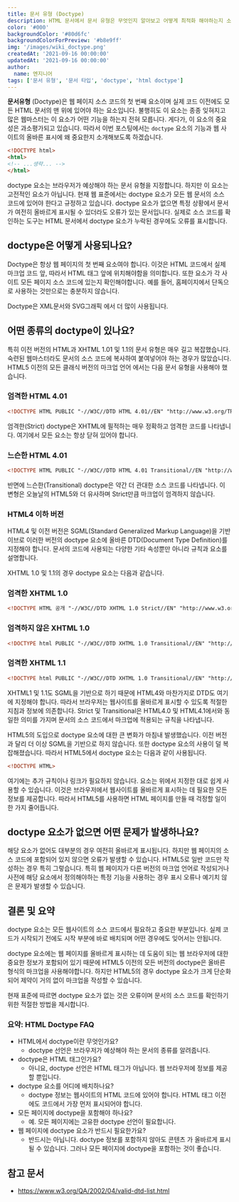 ```yaml
---
title: 문서 유형 (Doctype)
description: HTML 문서에서 문서 유형은 무엇인지 알아보고 어떻게 최적화 해야하는지 소개합니다.
color: '#000'
backgroundColor: '#80d6fc'
backgroundColorForPreview: '#b8e9ff'
img: '/images/wiki_doctype.png'
createdAt: '2021-09-16 00:00:00'
updatedAt: '2021-09-16 00:00:00'
author:
  name: 엔지니어
tags: ['문서 유형', '문서 타입', 'doctype', 'html doctype']
---
```


**문서유형** (Doctype)은 웹 페이지 소스 코드의 첫 번째 요소이며 실제 코드 이전에도 모든 HTML 문서의 맨 위에 있어야 하는 요소입니다. 불행히도 이 요소는 종종 잊혀지고 많은 웹마스터는 이 요소가 어떤 기능을 하는지 전혀 모릅니다. 게다가, 이 요소의 중요성은 과소평가되고 있습니다. 따라서 이번 포스팅에서는 `doctype` 요소의 기능과 웹 사이트의 올바른 표시에 왜 중요한지 소개해보도록 하겠습니다.

<!--more-->

```html
<!DOCTYPE html>
<html>
<!-- ...생략... -->
</html>
```

doctype 요소는 브라우저가 예상해야 하는 문서 유형을 지정합니다. 하지만 이 요소는 고전적인 요소가 아닙니다. 현재 웹 표준에서는 doctype 요소가 모든 웹 문서의 소스 코드에 있어야 한다고 규정하고 있습니다. doctype 요소가 없으면 특정 상황에서 문서가 여전히 올바르게 표시될 수 있더라도 오류가 있는 문서입니다. 실제로 소스 코드를 확인하는 도구는 HTML 문서에서 doctype 요소가 누락된 경우에도 오류를 표시합니다.

## doctype은 어떻게 사용되나요?

Doctype은 항상 웹 페이지의 첫 번째 요소여야 합니다. 이것은 HTML 코드에서 실제 마크업 코드 앞, 따라서 HTML 태그 앞에 위치해야함을 의미합니다. 또한 요소가 각 사이트 모든 페이지 소스 코드에 있는지 확인해야합니다. 예를 들어, 홈페이지에서 단독으로 사용하는 것만으로는 충분하지 않습니다.

Doctype은 XML문서와 SVG그래픽 에서 더 많이 사용됩니다.

## 어떤 종류의 doctype이 있나요?

특히 이전 버전의 HTML과 XHTML 1.01 및 1.1의 문서 유형은 매우 길고 복잡했습니다. 숙련된 웹마스터라도 문서의 소스 코드에 복사하여 붙여넣어야 하는 경우가 많았습니다. HTML5 이전의 모든 클래식 버전의 마크업 언어 에서는 다음 문서 유형을 사용해야 했습니다.

### 엄격한 HTML 4.01

```html
<!DOCTYPE HTML PUBLIC "-//W3C//DTD HTML 4.01//EN" "http://www.w3.org/TR/html4/strict.dtd">
```

엄격한(Strict) doctype은 XHTML에 필적하는 매우 정확하고 엄격한 코드를 나타냅니다. 여기에서 모든 요소는 항상 닫혀 있어야 합니다.

### 느슨한 HTML 4.01

```html
<!DOCTYPE HTML PUBLIC "-//W3C//DTD HTML 4.01 Transitional//EN "http://www.w3.org/TR/html4/loose.dtd">
```

반면에 느슨한(Transitional) doctype은 약간 더 관대한 소스 코드를 나타냅니다. 이 변형은 오늘날의 HTML5와 더 유사하며 Strict만큼 마크업이 엄격하지 않습니다.

### HTML4 이하 버전

HTML4 및 이전 버전은 SGML(Standard Generalized Markup Language)을 기반이브로 이러한 버전의 doctype 요소에 올바른 DTD(Document Type Definition)를 지정해야 합니다. 문서의 코드에 사용되는 다양한 기타 속성뿐만 아니라 규칙과 요소를 설명합니다.

XHTML 1.0 및 1.1의 경우 doctype 요소는 다음과 같습니다.

### 엄격한 XHTML 1.0

```html
<!DOCTYPE HTML 공개 "-//W3C//DTD XHTML 1.0 Strict//EN" "http://www.w3.org/TR/xhtml1/DTD/xhtml1-strict.dtd">
```

### 엄격하지 않은 XHTML 1.0

```html
<!DOCTYPE html PUBLIC "-//W3C//DTD XHTML 1.0 Transitional//EN" "http://www.w3.org/TR/xhtml1/DTD/xhtml1-loose.dtd">
```

### 엄격한 XHTML 1.1

```html
<!DOCTYPE html PUBLIC "-//W3C//DTD XHTML 1.0 Transitional//EN" "http://www.w3.org/TR/xhtml1/DTD/xhtml1-transitional.dtd">
```

XHTML1 및 1.1도 SGML을 기반으로 하기 때문에 HTML4와 마찬가지로 DTD도 여기에 지정해야 합니다. 따라서 브라우저는 웹사이트를 올바르게 표시할 수 있도록 적절한 지침과 정보에 의존합니다. Strict 및 Transitional은 HTML4.0 및 HTML4.1에서와 동일한 의미를 가지며 문서의 소스 코드에서 마크업에 적용되는 규칙을 나타냅니다.

HTML5의 도입으로 doctype 요소에 대한 큰 변화가 마침내 발생했습니다. 이전 버전과 달리 더 이상 SGML을 기반으로 하지 않습니다. 또한 doctype 요소의 사용이 덜 복잡해졌습니다. 따라서 HTML5에서 doctype 요소는 다음과 같이 사용됩니다.

```html
<!DOCTYPE HTML>
```

여기에는 추가 규칙이나 링크가 필요하지 않습니다. 요소는 위에서 지정한 대로 쉽게 사용할 수 있습니다. 이것은 브라우저에서 웹사이트를 올바르게 표시하는 데 필요한 모든 정보를 제공합니다. 따라서 HTML5를 사용하면 HTML 페이지를 만들 때 걱정할 일이 한 가지 줄어듭니다.

## doctype 요소가 없으면 어떤 문제가 발생하나요?

해당 요소가 없어도 대부분의 경우 여전히 올바르게 표시됩니다. 하지만 웹 페이지의 소스 코드에 포함되어 있지 않으면 오류가 발생할 수 있습니다. HTML5로 일반 코드만 작성하는 경우 특히 그렇습니다. 특히 웹 페이지가 다른 버전의 마크업 언어로 작성되거나 사전에 해당 요소에서 정의해야하는 특정 기능을 사용하는 경우 표시 오류나 예기치 않은 문제가 발생할 수 있습니다.

<simple-diagnosis title='문서 유형 SEO 진단하기' description='검색엔진 최적화를 위한 문서유형을 진단해보세요.'></simple-diagnosis>

## 결론 및 요약

doctype 요소는 모든 웹사이트의 소스 코드에서 필요하고 중요한 부분입니다. 실제 코드가 시작되기 전에도 시작 부분에 바로 배치되며 어떤 경우에도 잊어서는 안됩니다.

doctype 요소에는 웹 페이지를 올바르게 표시하는 데 도움이 되는 웹 브라우저에 대한 중요한 정보가 포함되어 있기 때문에 HTML5 이전의 모든 버전의 doctype은 올바른 형식의 마크업을 사용해야합니다. 하지만 HTML5의 경우 doctype 요소가 크게 단순화되어 제약이 거의 없이 마크업을 작성할 수 있습니다.

현재 표준에 따르면 doctype 요소가 없는 것은 오류이며 문서의 소스 코드를 확인하기 위한 적절한 방법을 제시합니다.

### 요약: HTML Doctype FAQ

- HTML에서 doctype이란 무엇인가요?
  - doctype 선언은 브라우저가 예상해야 하는 문서의 종류를 알려줍니다.
- doctype은 HTML 태그인가요?
  - 아니요, doctype 선언은 HTML 태그가 아닙니다. 웹 브라우저에 정보를 제공할 뿐입니다.
- doctype 요소를 어디에 배치하나요?
  - doctype 정보는 웹사이트의 HTML 코드에 있어야 합니다. HTML 태그 이전에도 코드에서 가장 먼저 표시되어야 합니다.
- 모든 페이지에 doctype을 포함해야 하나요?
  - 예. 모든 페이지에는 고유한 doctype 선언이 필요합니다.
- 웹 페이지에 doctype 요소가 반드시 필요한가요?
  - 반드시는 아닙니다. doctype 정보를 포함하지 않아도 콘텐츠 가 올바르게 표시될 수 있습니다. 그러나 모든 페이지에 doctype을 포함하는 것이 좋습니다.

## 참고 문서

- https://www.w3.org/QA/2002/04/valid-dtd-list.html
